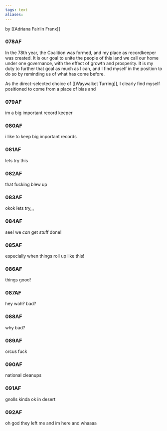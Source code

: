 ```yaml
---
tags: text
aliases:
---
```

by [[Adriana Fairlin Franx]]

### 078AF

In the 78th year, the Coalition was formed, and my place as recordkeeper was created. It is our goal to unite the people of this land we call our home under one governance, with the effect of growth and prosperity. It is my duty to further that goal as much as I can, and I find myself in the position to do so by reminding us of what has come before.

As the direct-selected choice of [[Waywalket Turring]], I clearly find myself positioned to come from a place of bias and 

### 079AF
im a big important record keeper
### 080AF
i like to keep big important records
### 081AF
lets try this
### 082AF
that fucking blew up
### 083AF
okok lets try,,,
### 084AF
see! we *can* get stuff done!
### 085AF
especially when things roll up like this!
### 086AF
things good!
### 087AF
hey wah? bad?
### 088AF
why bad?
### 089AF
orcus fuck
### 090AF
national cleanups
### 091AF
gnolls kinda ok in desert
### 092AF
oh god they left me and im here and whaaaa